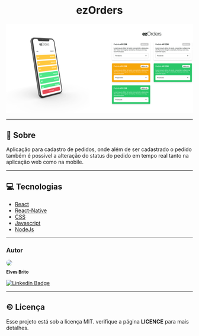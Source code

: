 <h1 align="center">ezOrders</h1>

<span align="center">
<img src="ezImage.png"/></span>

---

## 📝 Sobre
Aplicação para cadastro de pedidos, onde além de ser cadastrado o pedido também é possivel a alteração do status do pedido em tempo real tanto na aplicação web como na mobile.

---

## 💻 Tecnologias
- [React](https://pt-br.reactjs.org/)
- [React-Native](https://reactnative.dev/)
- [CSS](https://www.w3.org/Style/CSS/Overview.en.html)
- [Javascript](https://developer.mozilla.org/pt-BR/docs/Web/JavaScript)
- [NodeJs](https://nodejs.org/)

---

### Autor

<img style="border-radius: 50%;" src="https://avatars3.githubusercontent.com/u/50971534?s=460&u=e96a212ba23f0a02b5cd1c244c1b874c20aed4f2&v=4" width="40px"/>
</br>
<sub><b>Elves Brito</b></sub>

[![Linkedin Badge](https://img.shields.io/badge/-Elves-blue?style=flat-square&logo=Linkedin&logoColor=White&link=https://www.linkedin.com/in/elvesbd/)](https://www.linkedin.com/in/elvesbd/)

---

## ©️ Licença
Esse projeto está sob a licença MIT. verifique a página **LICENCE** para mais detalhes.



